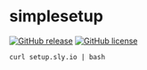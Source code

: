 # simplesetup
[![GitHub release](https://img.shields.io/github/v/release/noahjutz/simplesetup?include_prereleases&style=for-the-badge)](https://github.com/noahjutz/simplesetup/releases)
[![GitHub license](https://img.shields.io/github/license/noahjutz/simplesetup?style=for-the-badge)](https://github.com/noahjutz/GymRoutines)

```
curl setup.sly.io | bash
```
